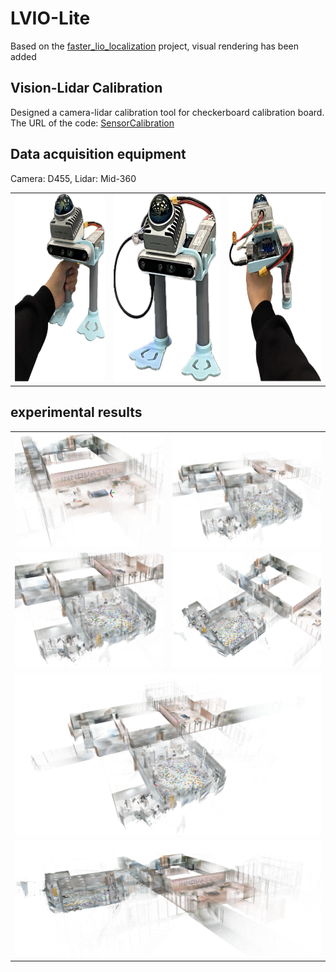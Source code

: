 # LVIO-Lite

Based on the [faster_lio_localization](https://github.com/Liansheng-Wang/faster_lio_localization) project, visual rendering has been added

## Vision-Lidar Calibration
Designed a camera-lidar calibration tool for checkerboard calibration board.
The URL of the code: [SensorCalibration](https://github.com/Liansheng-Wang/SensorCalibration.git)


## Data acquisition equipment
Camera: D455, Lidar:  Mid-360  
<table  align="center">
  <!-- 第一行和第二行，每行两张正方形图片 -->
  <tr>
    <td><img src="./doc/p2.png" height="300"/></td>
    <td><img src="./doc/p1.png" height="300"/></td>
    <td><img src="./doc/p3.png" height="300"/></td>
  </tr>
</table>


## experimental results

<!-- 使用表格来创建网格布局 -->
<table align="center">
  <!-- 第一行和第二行，每行两张正方形图片 -->
  <tr>
    <td><img src="./doc/e1.png" width="400" /></td>
    <td><img src="./doc/e2.png" width="400" /></td>
  </tr>
  <tr>
    <td><img src="./doc/e3.png" width="400" /></td>
    <td><img src="./doc/e4.png" width="400" /></td>
  </tr>

  <!-- 第三行，第一张长图 -->
  <tr>
    <td colspan="2"><img src="./doc/e5.png" width="820" /></td>
  </tr>

  <!-- 第四行，第二张长图 -->
  <tr>
    <td colspan="2"><img src="./doc/e6.png" width="820" /></td>
  </tr>
</table>
